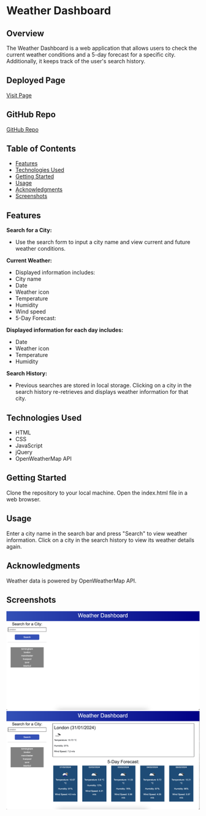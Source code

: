 # Weather Dashboard

## Overview

The Weather Dashboard is a web application that allows users to check the current weather conditions and a 5-day forecast for a specific city. Additionally, it keeps track of the user's search history.

## Deployed Page

[Visit Page]()

## GitHub Repo

[GitHub Repo](https://github.com/jaiminiprajapati/Module08-WeatherDashboard)

## Table of Contents
- [Features](#features)
- [Technologies Used](#technologies-used)
- [Getting Started](#getting-started)
- [Usage](#usage)
- [Acknowledgments](#acknowledgments)
- [Screenshots](#screenshots)


## Features
**Search for a City:**

- Use the search form to input a city name and view current and future weather conditions.

**Current Weather:**

- Displayed information includes:
- City name
- Date
- Weather icon
- Temperature
- Humidity
- Wind speed
- 5-Day Forecast:

**Displayed information for each day includes:**
- Date
- Weather icon
- Temperature
- Humidity

**Search History:**

- Previous searches are stored in local storage.
Clicking on a city in the search history re-retrieves and displays weather information for that city.

## Technologies Used
- HTML
- CSS
- JavaScript
- jQuery
- OpenWeatherMap API

## Getting Started
Clone the repository to your local machine.
Open the index.html file in a web browser.

## Usage
Enter a city name in the search bar and press "Search" to view weather information.
Click on a city in the search history to view its weather details again.

## Acknowledgments
Weather data is powered by OpenWeatherMap API.

## Screenshots
![screenshots1](./assets/image/Screenshot%20search.png)
![screenshot2](./assets/image/Screenshot%20weather.png)